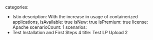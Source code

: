 categories:
  - Istio
description:
  With the increase in usage of containerized applications,
isAvailable: true
isNew: true
isPremium: true
license: Apache
scenarioCount: 1
scenarios:
  - Test Installation and First Steps 4
title: Test LP Upload 2
